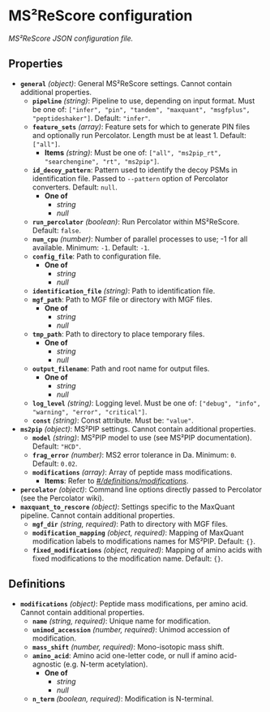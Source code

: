 # MS²ReScore configuration

_MS²ReScore JSON configuration file._

## Properties

- **`general`** _(object)_: General MS²ReScore settings. Cannot contain additional properties.
  - **`pipeline`** _(string)_: Pipeline to use, depending on input format. Must be one of: `["infer", "pin", "tandem", "maxquant", "msgfplus", "peptideshaker"]`. Default: `"infer"`.
  - **`feature_sets`** _(array)_: Feature sets for which to generate PIN files and optionally run Percolator. Length must be at least 1. Default: `["all"]`.
    - **Items** _(string)_: Must be one of: `["all", "ms2pip_rt", "searchengine", "rt", "ms2pip"]`.
  - **`id_decoy_pattern`**: Pattern used to identify the decoy PSMs in identification file. Passed to `--pattern` option of Percolator converters. Default: `null`.
    - **One of**
      - _string_
      - _null_
  - **`run_percolator`** _(boolean)_: Run Percolator within MS²ReScore. Default: `false`.
  - **`num_cpu`** _(number)_: Number of parallel processes to use; -1 for all available. Minimum: `-1`. Default: `-1`.
  - **`config_file`**: Path to configuration file.
    - **One of**
      - _string_
      - _null_
  - **`identification_file`** _(string)_: Path to identification file.
  - **`mgf_path`**: Path to MGF file or directory with MGF files.
    - **One of**
      - _string_
      - _null_
  - **`tmp_path`**: Path to directory to place temporary files.
    - **One of**
      - _string_
      - _null_
  - **`output_filename`**: Path and root name for output files.
    - **One of**
      - _string_
      - _null_
  - **`log_level`** _(string)_: Logging level. Must be one of: `["debug", "info", "warning", "error", "critical"]`.
  - **`const`** _(string)_: Const attribute. Must be: `"value"`.
- **`ms2pip`** _(object)_: MS²PIP settings. Cannot contain additional properties.
  - **`model`** _(string)_: MS²PIP model to use (see MS²PIP documentation). Default: `"HCD"`.
  - **`frag_error`** _(number)_: MS2 error tolerance in Da. Minimum: `0`. Default: `0.02`.
  - **`modifications`** _(array)_: Array of peptide mass modifications.
    - **Items**: Refer to _[#/definitions/modifications](#definitions/modifications)_.
- **`percolator`** _(object)_: Command line options directly passed to Percolator (see the Percolator wiki).
- **`maxquant_to_rescore`** _(object)_: Settings specific to the MaxQuant pipeline. Cannot contain additional properties.
  - **`mgf_dir`** _(string, required)_: Path to directory with MGF files.
  - **`modification_mapping`** _(object, required)_: Mapping of MaxQuant modification labels to modifications names for MS²PIP. Default: `{}`.
  - **`fixed_modifications`** _(object, required)_: Mapping of amino acids with fixed modifications to the modification name. Default: `{}`.

## Definitions

- <a id="definitions/modifications"></a>**`modifications`** _(object)_: Peptide mass modifications, per amino acid. Cannot contain additional properties.
  - **`name`** _(string, required)_: Unique name for modification.
  - **`unimod_accession`** _(number, required)_: Unimod accession of modification.
  - **`mass_shift`** _(number, required)_: Mono-isotopic mass shift.
  - **`amino_acid`**: Amino acid one-letter code, or null if amino acid-agnostic (e.g. N-term acetylation).
    - **One of**
      - _string_
      - _null_
  - **`n_term`** _(boolean, required)_: Modification is N-terminal.
